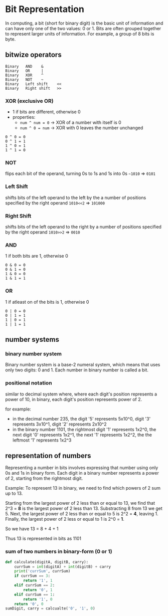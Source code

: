 

# Bit Representation
In computing, a bit (short for binary digit) is the basic unit of information and can have only one of the two values: 0 or 1.
Bits are often grouped together to represent larger units of information. For example, a group of 8 bits is byte.


## bitwize operators
```
Binary   AND    &
Binary   OR     |
Binary   XOR    ^
Binary   NOT    ~
Binary   Left shift    <<
Binary   Right shift   >>
```

### XOR (exclusive OR)
- 1 if bits are different, otherwise 0
- properties: 
	- `num ^ num = 0` -> XOR of a number with itself is 0
	- `num ^ 0 = num` -> XOR with 0 leaves the number unchanged
```
0 ^ 0 = 0
0 ^ 1 = 1
1 ^ 0 = 1
1 ^ 1 = 0
```

### NOT
flips each bit of the operand, turning 0s to 1s and 1s into 0s
`~1010` => `0101`

### Left Shift
shifts bits of the left operand to the left by the a number of positions specified by the right operand
`1010<<2` => `101000`

### Right Shift
shifts bits of the left operand to the right by a number of positions specified by the right operand
`1010>>2` => `0010`

### AND
1 if both bits are 1, otherwise 0
```
0 & 0 = 0
0 & 1 = 0
1 & 0 = 0
1 & 1 = 1
```

### OR
1 if atleast on of the bits is 1, otherwise 0
```
0 | 0 = 0
0 | 1 = 1
1 | 0 = 1
1 | 1 = 1
```




## number systems 

### binary number system
Binary number system is a base-2 numeral system, which means that uses only two digits: 0 and 1.
Each number in binary number is called a bit.

### positional notation
similar to decimal system where, where each digit's position represents a power of 10, in binary, each digit's position represents power of 2.

for example:
- in the decimal number 235, the digit '5' represents 5x10^0, digit '3' represents 3x10^1, digit '2' represents 2x10^2
- in the binary number 1101, the rightmost digit '1' represents 1x2^0, the next digit '0' represents 1x2^1,
the next '1' represents 1x2^2, the the leftmost '1' represents 1x2^3

## representation of numbers
Representing a number in bits involves expressing that number using only 0s and 1s in binary form.
Each digit in a binary number represents  a power of 2, starting from the rightmost digit.

Example: To represent 13 in binary, we need to find which powers of 2 sum up to 13. 

Starting from the largest power of 2 less than or equal to 13, we find that 2^3 = **8** is the largest power of 2 less than 13.
Substracting 8 from 13 we get 5.
Next, the largest power of 2 less than or equal to 5 is 2^2 = **4**, leaving 1.
Finally, the largest power of 2 less or equal to 1 is 2^0 = **1**.

So we have 13 = 8 + 4 + 1

Thus 13 is represented in bits as 1101



### sum of two numbers in binary-form (0 or 1)

```python
def calculate(digitA, digitB, carry):
    currSum = int(digitA) + int(digitB) + carry
    print('currSum', currSum)
    if currSum == 3:
        return '1', 1
    elif currSum == 2:
        return '0', 1
    elif currSum == 1:
        return '1', 0
    return '0', 0
sumDigit, carry = calcualte('0', '1', 0)
```



